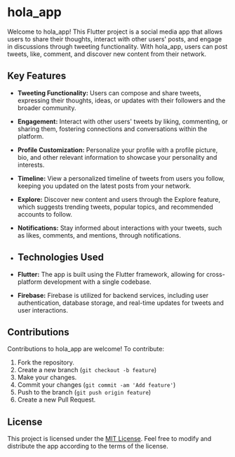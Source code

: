 # hola_app

Welcome to hola_app! This Flutter project is a social media app that allows users to share their thoughts, interact with other users' posts, and engage in discussions through tweeting functionality. With hola_app, users can post tweets, like, comment, and discover new content from their network.

## Key Features

- **Tweeting Functionality:** Users can compose and share tweets, expressing their thoughts, ideas, or updates with their followers and the broader community.
- **Engagement:** Interact with other users' tweets by liking, commenting, or sharing them, fostering connections and conversations within the platform.
- **Profile Customization:** Personalize your profile with a profile picture, bio, and other relevant information to showcase your personality and interests.
- **Timeline:** View a personalized timeline of tweets from users you follow, keeping you updated on the latest posts from your network.
- **Explore:** Discover new content and users through the Explore feature, which suggests trending tweets, popular topics, and recommended accounts to follow.
- **Notifications:** Stay informed about interactions with your tweets, such as likes, comments, and mentions, through notifications.

- ## Technologies Used

- **Flutter:** The app is built using the Flutter framework, allowing for cross-platform development with a single codebase.
- **Firebase:** Firebase is utilized for backend services, including user authentication, database storage, and real-time updates for tweets and user interactions.


## Contributions

Contributions to hola_app are welcome! To contribute:

1. Fork the repository.
2. Create a new branch (`git checkout -b feature`)
3. Make your changes.
4. Commit your changes (`git commit -am 'Add feature'`)
5. Push to the branch (`git push origin feature`)
6. Create a new Pull Request.

## License

This project is licensed under the [MIT License](LICENSE). Feel free to modify and distribute the app according to the terms of the license.
 

